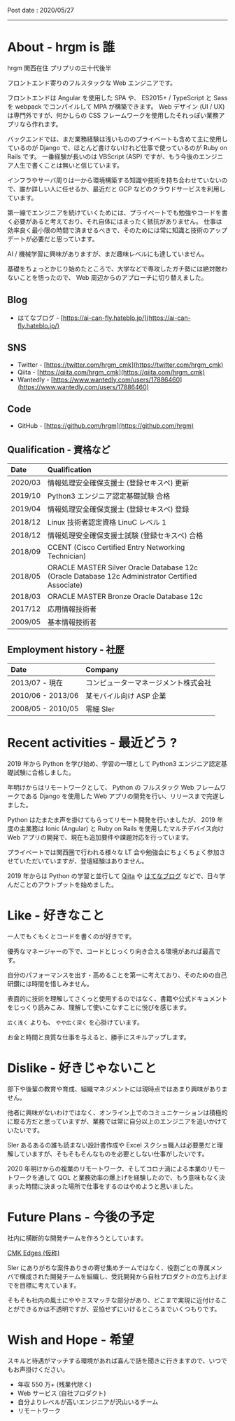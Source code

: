 Post date : 2020/05/27

---

# About - hrgm is 誰

hrgm 関西在住 プリプリの三十代後半

フロントエンド寄りのフルスタックな Web エンジニアです。

フロントエンドは Angular を使用した SPA や、 ES2015+ / TypeScript と Sass を webpack でコンパイルして MPA が構築できます。
Web デザイン (UI / UX) は専門外ですが、何かしらの CSS フレームワークを使用したそれっぽい業務アプリなら作れます。

バックエンドでは、まだ業務経験は浅いもののプライベートも含めて主に使用しているのが Django で、ほとんど書けないけれど仕事で使っているのが Ruby on Rails です。
一番経験が長いのは VBScript (ASP) ですが、もう今後のエンジニア人生で書くことは無いと信じています。

インフラやサーバ周りは一から環境構築する知識や技術を持ち合わせていないので、誰か詳しい人に任せるか、最近だと GCP などのクラウドサービスを利用しています。

第一線でエンジニアを続けていくためには、プライベートでも勉強やコードを書く必要があると考えており、それ自体にはまったく抵抗がありません。
仕事は効率良く最小限の時間で済ませるべきで、そのためには常に知識と技術のアップデートが必要だと思っています。

AI / 機械学習に興味がありますが、まだ趣味レベルにも達していません。

基礎をちょっとかじり始めたところで、大学などで専攻したガチ勢には絶対敵わないことを悟ったので、 Web 周辺からのアプローチに切り替えました。

## Blog

- はてなブログ - [https://ai-can-fly.hateblo.jp/](https://ai-can-fly.hateblo.jp/)

## SNS

- Twitter - [https://twitter.com/hrgm_cmk](https://twitter.com/hrgm_cmk)
- Qiita - [https://qiita.com/hrgm_cmk](https://qiita.com/hrgm_cmk)
- Wantedly - [https://www.wantedly.com/users/17886460](https://www.wantedly.com/users/17886460)

## Code

- GitHub - [https://github.com/hrgm](https://github.com/hrgm)

## Qualification - 資格など

| Date    | Qualification                                                                                    |
| :------ | :----------------------------------------------------------------------------------------------- |
| 2020/03 | 情報処理安全確保支援士 (登録セキスペ) 更新                                                       |
| 2019/10 | Python3 エンジニア認定基礎試験 合格                                                              |
| 2019/04 | 情報処理安全確保支援士 (登録セキスペ) 登録                                                       |
| 2018/12 | Linux 技術者認定資格 LinuC レベル 1                                                              |
| 2018/12 | 情報処理安全確保支援士試験 (登録セキスペ) 合格                                                   |
| 2018/09 | CCENT (Cisco Certified Entry Networking Technician)                                              |
| 2018/05 | ORACLE MASTER Silver Oracle Database 12c (Oracle Database 12c Administrator Certified Associate) |
| 2018/03 | ORACLE MASTER Bronze Oracle Database 12c                                                         |
| 2017/12 | 応用情報技術者                                                                                   |
| 2009/05 | 基本情報技術者                                                                                   |

## Employment history - 社歴

| Date              | Company                              |
| :---------------- | :----------------------------------- |
| 2013/07 - 現在    | コンピューターマネージメント株式会社 |
| 2010/06 - 2013/06 | 某モバイル向け ASP 企業              |
| 2008/05 - 2010/05 | 零細 SIer                            |

# Recent activities - 最近どう ?

2019 年から Python を学び始め、学習の一環として Python3 エンジニア認定基礎試験に合格しました。

年明けからはリモートワークとして、 Python の フルスタック Web フレームワークである Django を使用した Web アプリの開発を行い、リリースまで完遂しました。

Python はたまたま声を掛けてもらってリモート開発を行いましたが、 2019 年度の主業務は Ionic (Angular) と Ruby on Rails を使用したマルチデバイス向け Web アプリの開発で、現在も追加要件や課題対応を行っています。

プライベートでは関西圏で行われる様々な LT 会や勉強会にちょくちょく参加させていただいていますが、登壇経験はありません。

2019 年からは Python の学習と並行して [Qiita](https://qiita.com/hrgm_cmk) や [はてなブログ](https://ai-can-fly.hateblo.jp/) などで、日々学んだことのアウトプットを始めました。

# Like - 好きなこと

一人でもくもくとコードを書くのが好きです。

優秀なマネージャーの下で、コードとじっくり向き合える環境があれば最高です。

自分のパフォーマンスを出す・高めることを第一に考えており、そのための自己研鑽には時間を惜しみません。

表面的に技術を理解してさくっと使用するのではなく、書籍や公式ドキュメントをじっくり読みこみ、理解して使いこなすことに悦びを感じます。

`広く浅く` よりも、 `やや広く深く` を心掛けています。

お金と時間と良質な仕事を与えると、勝手にスキルアップします。

# Dislike - 好きじゃないこと

部下や後輩の教育や育成、組織マネジメントには現時点ではあまり興味がありません。

他者に興味がないわけではなく、オンライン上でのコミュニケーションは積極的に取る方だと思っていますが、業務では常に自分以上のエンジニアを追いかけていたいです。

SIer あるあるの誰も読まない設計書作成や Excel スクショ職人は必要悪だと理解していますが、そもそもそんなものを必要としない仕事がしたいです。

2020 年明けからの複業のリモートワーク、そしてコロナ渦による本業のリモートワークを通して QOL と業務効率の爆上げを経験したので、もう意味もなく決まった時間に決まった場所で仕事をするのはやめようと思いました。

# Future Plans - 今後の予定

社内に横断的な開発チームを作ろうとしています。

[CMK Edges (仮称)](https://github.com/hrgm/cmk-edges)

SIer にありがちな案件ありきの寄せ集めチームではなく、役割ごとの専属メンバで構成された開発チームを組織し、受託開発から自社プロダクトの立ち上げまでを目標に考えています。

そもそも社内の風土にややミスマッチな部分があり、どこまで実現に近付けることができるかは不透明ですが、妥協せずにいけるところまでいくつもりです。

# Wish and Hope - 希望

スキルと待遇がマッチする環境があれば喜んで話を聞きに行きますので、いつでもお声掛けください。

- 年収 550 万+ (残業代除く)
- Web サービス (自社プロダクト)
- 自分よりレベルが高いエンジニアが沢山いるチーム
- リモートワーク
